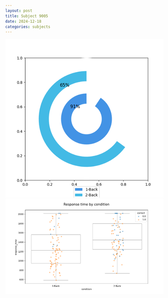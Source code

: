 ```yaml
---
layout: post
title: Subject 9005
date: 2024-12-18
categories: subjects
---
```


![](data/9005/run-1/9005_accuracy_by_condition.png)
![](data/9005/run-1/9005_response_time_by_condition.png)
